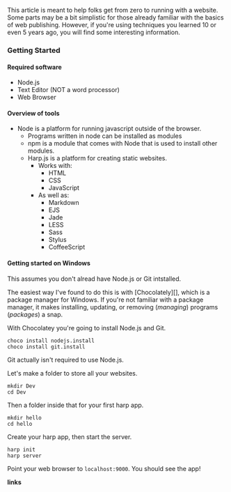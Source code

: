 This article is meant to help folks get from zero to running with a website.
Some parts may be a bit simplistic for those already familiar with the basics 
of web publishing. However, if you're using techniques you learned 10 or even 5
years ago, you will find some interesting information.

### Getting Started

#### Required software

* Node.js
* Text Editor (NOT a word processor)
* Web Browser

#### Overview of tools

* Node is a platform for running javascript outside of the browser.
    * Programs written in node can be installed as modules
    * npm is a module that comes with Node that is used to install other
      modules.
    * Harp.js is a platform for creating static websites.
        * Works with:
            * HTML
            * CSS
            * JavaScript
        * As well as:
            * Markdown
            * EJS
            * Jade
            * LESS
            * Sass
            * Stylus
            * CoffeeScript

#### Getting started on Windows

This assumes you don't alread have Node.js or Git intstalled.

The easiest way I've found to do this is with [Chocolately][], which is a
package manager for Windows. If you're not familiar with a package manager, it
makes installing, updating, or removing (*managing*) programs (*packages*) a
snap.

With Chocolatey you're going to install Node.js and Git. 

    choco install nodejs.install
    choco install git.install

Git actually isn't required to use Node.js.

Let's make a folder to store all your websites.

    mkdir Dev
    cd Dev

Then a folder inside that for your first harp app.

    mkdir hello
    cd hello

Create your harp app, then start the server.

    harp init
    harp server

Point your web browser to `localhost:9000`. You should see the app!

**links**

[Notepad++]: https://notepad-plus-plus.org/
[Atom]: https://atom.io/
[Sublime]: http://www.sublimetext.com/

[Forge]: https://getforge.com/
[Start Bootstrap]: http://startbootstrap.com/
[Mozilla Tools]: https://teach.mozilla.org/tools/

[Try Git]: https://www.codeschool.com/courses/try-git
[Custom Domain]: https://help.github.com/articles/setting-up-a-custom-domain-with-github-pages/
